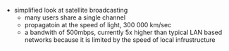 
- simplified look at satellite broadcasting 
	- many users share a single channel 
	- propagatoin at the speed of light, 300 000 km/sec 
	- a bandwith of 500mbps, currently 5x higher than typical LAN based networks because it is limited by the speed of local infrustructure 
